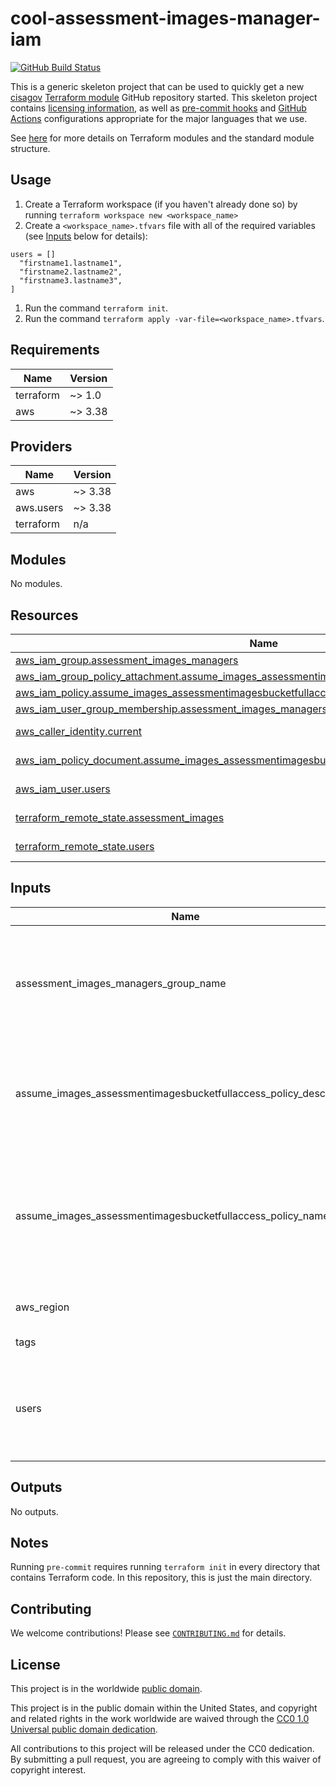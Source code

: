 # cool-assessment-images-manager-iam #

[![GitHub Build Status](https://github.com/cisagov/cool-assessment-images-manager-iam/workflows/build/badge.svg)](https://github.com/cisagov/cool-assessment-images-manager-iam/actions)

This is a generic skeleton project that can be used to quickly get a
new [cisagov](https://github.com/cisagov) [Terraform
module](https://www.terraform.io/docs/modules/index.html) GitHub
repository started.  This skeleton project contains [licensing
information](LICENSE), as well as [pre-commit
hooks](https://pre-commit.com) and
[GitHub Actions](https://github.com/features/actions) configurations
appropriate for the major languages that we use.

See [here](https://www.terraform.io/docs/modules/index.html) for more
details on Terraform modules and the standard module structure.

## Usage ##

1. Create a Terraform workspace (if you haven't already done so) by running
   `terraform workspace new <workspace_name>`
1. Create a `<workspace_name>.tfvars` file with all of the required
  variables (see [Inputs](#Inputs) below for details):

  ```hcl
  users = []
    "firstname1.lastname1",
    "firstname2.lastname2",
    "firstname3.lastname3",
  ]
  ```

1. Run the command `terraform init`.
1. Run the command `terraform apply
  -var-file=<workspace_name>.tfvars`.

## Requirements ##

| Name | Version |
|------|---------|
| terraform | ~> 1.0 |
| aws | ~> 3.38 |

## Providers ##

| Name | Version |
|------|---------|
| aws | ~> 3.38 |
| aws.users | ~> 3.38 |
| terraform | n/a |

## Modules ##

No modules.

## Resources ##

| Name | Type |
|------|------|
| [aws_iam_group.assessment_images_managers](https://registry.terraform.io/providers/hashicorp/aws/latest/docs/resources/iam_group) | resource |
| [aws_iam_group_policy_attachment.assume_images_assessmentimagesbucketfullaccess_role_attachment](https://registry.terraform.io/providers/hashicorp/aws/latest/docs/resources/iam_group_policy_attachment) | resource |
| [aws_iam_policy.assume_images_assessmentimagesbucketfullaccess_role](https://registry.terraform.io/providers/hashicorp/aws/latest/docs/resources/iam_policy) | resource |
| [aws_iam_user_group_membership.assessment_images_managers](https://registry.terraform.io/providers/hashicorp/aws/latest/docs/resources/iam_user_group_membership) | resource |
| [aws_caller_identity.current](https://registry.terraform.io/providers/hashicorp/aws/latest/docs/data-sources/caller_identity) | data source |
| [aws_iam_policy_document.assume_images_assessmentimagesbucketfullaccess_role_doc](https://registry.terraform.io/providers/hashicorp/aws/latest/docs/data-sources/iam_policy_document) | data source |
| [aws_iam_user.users](https://registry.terraform.io/providers/hashicorp/aws/latest/docs/data-sources/iam_user) | data source |
| [terraform_remote_state.assessment_images](https://registry.terraform.io/providers/hashicorp/terraform/latest/docs/data-sources/remote_state) | data source |
| [terraform_remote_state.users](https://registry.terraform.io/providers/hashicorp/terraform/latest/docs/data-sources/remote_state) | data source |

## Inputs ##

| Name | Description | Type | Default | Required |
|------|-------------|------|---------|:--------:|
| assessment\_images\_managers\_group\_name | The base name of the group to be created for assessment images manager users in each Images account. This value has the current workspace name appended to it before use. | `string` | `"assessment_images_managers"` | no |
| assume\_images\_assessmentimagesbucketfullaccess\_policy\_description | The description to associate with the IAM policy that allows assumption of the role that allows full access to the assessment images bucket in an Images account. | `string` | `"The IAM policy that allows assumption of the role that allows full access to the assessment images bucket in an Images account."` | no |
| assume\_images\_assessmentimagesbucketfullaccess\_policy\_name | The base name to assign the IAM policies that allow assumption of the role that allows full access to the assessment images bucket in an Images account. This value has the current workspace name appended to it before use. | `string` | `"Images-AssumeAssessmentImagesBucketFullAccess"` | no |
| aws\_region | The AWS region to deploy into (e.g. us-east-1). | `string` | `"us-east-1"` | no |
| tags | Tags to apply to all AWS resources created. | `map(string)` | `{}` | no |
| users | A list whose values are the usernames of each user that is allowed to manage assessment images. Example: ["firstname1.lastname1", "firstname2.lastname2", "firstname3.lastname3"] | `list(string)` | n/a | yes |

## Outputs ##

No outputs.

## Notes ##

Running `pre-commit` requires running `terraform init` in every directory that
contains Terraform code. In this repository, this is just the main directory.

## Contributing ##

We welcome contributions!  Please see [`CONTRIBUTING.md`](CONTRIBUTING.md) for
details.

## License ##

This project is in the worldwide [public domain](LICENSE).

This project is in the public domain within the United States, and
copyright and related rights in the work worldwide are waived through
the [CC0 1.0 Universal public domain
dedication](https://creativecommons.org/publicdomain/zero/1.0/).

All contributions to this project will be released under the CC0
dedication. By submitting a pull request, you are agreeing to comply
with this waiver of copyright interest.

